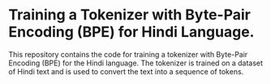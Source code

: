 # Training a Tokenizer with Byte-Pair Encoding (BPE) for Hindi Language.

This repository contains the code for training a tokenizer with Byte-Pair Encoding (BPE) for the Hindi language. The tokenizer is trained on a dataset of Hindi text and is used to convert the text into a sequence of tokens.
